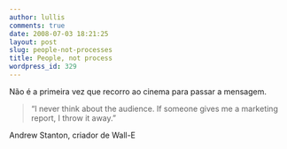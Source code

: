 ```yaml
---
author: lullis
comments: true
date: 2008-07-03 18:21:25
layout: post
slug: people-not-processes
title: People, not process
wordpress_id: 329
---
```


Não é a primeira vez que recorro ao cinema para passar a mensagem.


> “I never think about the audience. If someone gives me a marketing report, I throw it away.”


Andrew Stanton, criador de Wall-E
